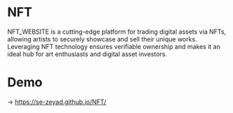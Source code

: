 # NFT
 NFT_WEBSITE is a cutting-edge platform for trading digital assets via NFTs, allowing artists to securely showcase and sell their unique works. Leveraging NFT technology ensures verifiable ownership and makes it an ideal hub for art enthusiasts and digital asset investors.

# Demo
-> https://se-zeyad.github.io/NFT/
